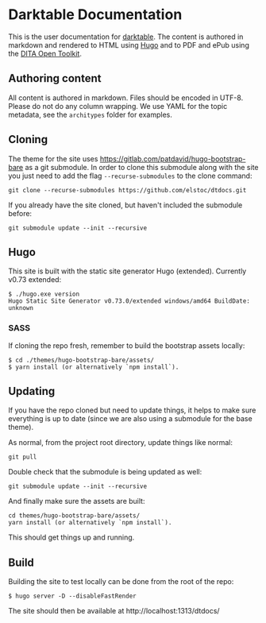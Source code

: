 # Darktable Documentation

This is the user documentation for [darktable](https://darktable.org). The content is authored in markdown and rendered to HTML using [Hugo](https://gohugo.io) and to PDF and ePub using the [DITA Open Toolkit](https://dita-ot.org).

## Authoring content

All content is authored in markdown. Files should be encoded in UTF-8. Please do not do any column wrapping. We use YAML for the topic metadata, see the `architypes` folder for examples.

## Cloning

The theme for the site uses https://gitlab.com/patdavid/hugo-bootstrap-bare as a git submodule.
In order to clone this submodule along with the site you just need to add the flag `--recurse-submodules` to the clone command:

    git clone --recurse-submodules https://github.com/elstoc/dtdocs.git

If you already have the site cloned, but haven't included the submodule before:

    git submodule update --init --recursive


## Hugo

This site is built with the static site generator Hugo (extended).
Currently v0.73 extended:
```
$ ./hugo.exe version
Hugo Static Site Generator v0.73.0/extended windows/amd64 BuildDate: unknown
```

### SASS

If cloning the repo fresh, remember to build the bootstrap assets locally:

```
$ cd ./themes/hugo-bootstrap-bare/assets/
$ yarn install (or alternatively `npm install`).
```

## Updating

If you have the repo cloned but need to update things, it helps to make sure everything is up to date (since we are also using a submodule for the base theme).

As normal, from the project root directory, update things like normal:
```
git pull
```

Double check that the submodule is being updated as well:
```
git submodule update --init --recursive
```

And finally make sure the assets are built:
```
cd themes/hugo-bootstrap-bare/assets/
yarn install (or alternatively `npm install`).
```
This should get things up and running.


## Build

Building the site to test locally can be done from the root of the repo:

```
$ hugo server -D --disableFastRender
```

The site should then be available at http://localhost:1313/dtdocs/
